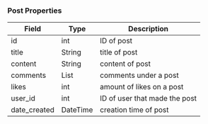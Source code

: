 ### Post Properties

| Field        | Type     | Description                   |
| ------------ | -------- | ----------------------------- |
| id           | int      | ID of post                    |
| title        | String   | title of post                 |
| content      | String   | content of post               |
| comments     | List     | comments under a post         |
| likes        | int      | amount of likes on a post     |
| user_id      | int      | ID of user that made the post |
| date_created | DateTime | creation time of post         |
